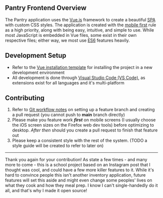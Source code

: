 ## Pantry Frontend Overview
The Pantry application uses the [Vue.js](https://vuejs.org/) framework to create a beautiful [SPA](https://developer.mozilla.org/en-US/docs/Glossary/SPA) with custom CSS styles. The application is created with the [mobile first](https://developer.mozilla.org/en-US/docs/Glossary/Mobile_First) rule as a high priority, along with being easy, intuitive, and simple to use. While most JavaScript is embedded in Vue files, some exist in their own respective files; either way, we most use [ES6](https://www.w3schools.com/Js/js_es6.asp) features heavily.

## Development Setup
- Refer to the [Vue installation template](./Vue-setup-info.md) for installing the project in a new development environment
- All development is done through [Visual Studio Code (VS Code)](https://code.visualstudio.com/), as extensions exist for all languages and it's multi-platform

## Contributing
1. Refer to [Git workflow notes](../../README.md#contributing) on setting up a feature branch and creating a pull request (you cannot push to **main** branch directly)
2. Please make you feature work ***first*** on mobile screens (I usually choose the iOS screen sizes on the Firefox web dev tools) before optimizing to desktop. *After then* should you create a pull request to finish that feature out
3. Please keep a consistent style with the rest of the system. (TODO a style guide will be created to refer to later on)

---

Thank you again for your contribution! As state a few times - and many more to come - this is a school project based on an Instagram post that I thought was cool, and could have a few more killer features to it. While it's hard to convince people this isn't another inventory application, future features will set this aside and might even change some peoples' lives on what they cook and how they meal prep. I know I can't single-handedly do it all, and that's why I made it open source!